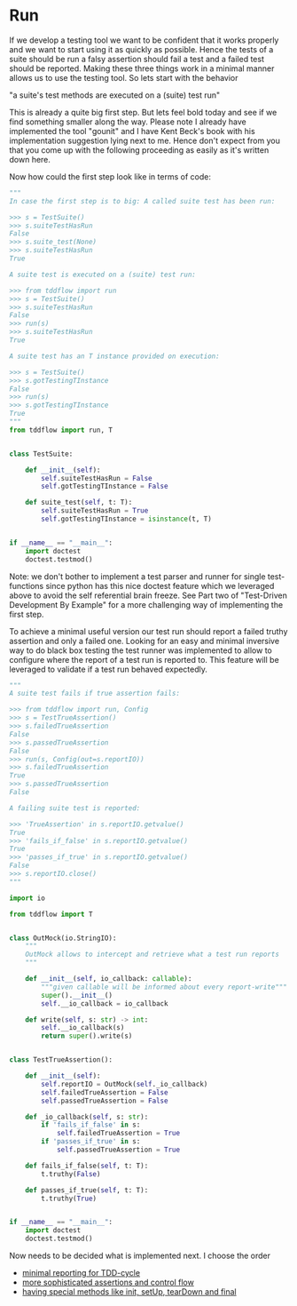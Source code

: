 # Run

If we develop a testing tool we want to be confident that it works
properly and we want to start using it as quickly as possible.  Hence
the tests of a suite should be run a falsy assertion should fail a test
and a failed test should be reported.  Making these three things work in
a minimal manner allows us to use the testing tool.  So lets start with
the behavior 

"a suite's test methods are executed on a (suite) test run"

This is already a quite big first step.  But lets feel bold today and
see if we find something smaller along the way.  Please note I already
have implemented the tool "gounit" and I have Kent Beck's book with his
implementation suggestion lying next to me.  Hence don't expect from you
that you come up with the following proceeding as easily as it's written
down here.

Now how could the first step look like in terms of code:

```py
"""
In case the first step is to big: A called suite test has been run:

>>> s = TestSuite()
>>> s.suiteTestHasRun
False
>>> s.suite_test(None)
>>> s.suiteTestHasRun
True

A suite test is executed on a (suite) test run:

>>> from tddflow import run
>>> s = TestSuite()
>>> s.suiteTestHasRun
False
>>> run(s)
>>> s.suiteTestHasRun
True

A suite test has an T instance provided on execution:

>>> s = TestSuite()
>>> s.gotTestingTInstance
False
>>> run(s)
>>> s.gotTestingTInstance
True
"""
from tddflow import run, T


class TestSuite:

    def __init__(self):
        self.suiteTestHasRun = False
        self.gotTestingTInstance = False

    def suite_test(self, t: T):
        self.suiteTestHasRun = True
        self.gotTestingTInstance = isinstance(t, T)


if __name__ == "__main__":
    import doctest
    doctest.testmod()
```

Note: we don't bother to implement a test parser and runner for single
test-functions since python has this nice doctest feature which we
leveraged above to avoid the self referential brain freeze.  See Part two
of "Test-Driven Development By Example" for a more challenging way of
implementing the first step.

To achieve a minimal useful version our test run should report a failed
truthy assertion and only a failed one.  Looking for an easy and minimal
inversive way to do black box testing the test runner was implemented to
allow to configure where the report of a test run is reported to.  This
feature will be leveraged to validate if a test run behaved expectedly.

```py
"""
A suite test fails if true assertion fails:

>>> from tddflow import run, Config
>>> s = TestTrueAssertion()
>>> s.failedTrueAssertion
False
>>> s.passedTrueAssertion
False
>>> run(s, Config(out=s.reportIO))
>>> s.failedTrueAssertion
True
>>> s.passedTrueAssertion
False

A failing suite test is reported:

>>> 'TrueAssertion' in s.reportIO.getvalue()
True
>>> 'fails_if_false' in s.reportIO.getvalue()
True
>>> 'passes_if_true' in s.reportIO.getvalue()
False
>>> s.reportIO.close()
"""

import io

from tddflow import T


class OutMock(io.StringIO):
    """
    OutMock allows to intercept and retrieve what a test run reports
    """

    def __init__(self, io_callback: callable):
        """given callable will be informed about every report-write"""
        super().__init__()
        self.__io_callback = io_callback

    def write(self, s: str) -> int:
        self.__io_callback(s)
        return super().write(s)


class TestTrueAssertion():

    def __init__(self):
        self.reportIO = OutMock(self._io_callback)
        self.failedTrueAssertion = False
        self.passedTrueAssertion = False

    def _io_callback(self, s: str):
        if 'fails_if_false' in s:
            self.failedTrueAssertion = True
        if 'passes_if_true' in s:
            self.passedTrueAssertion = True

    def fails_if_false(self, t: T):
        t.truthy(False)

    def passes_if_true(self, t: T):
        t.truthy(True)


if __name__ == "__main__":
    import doctest
    doctest.testmod()
```


Now needs to be decided what is implemented next.  I choose the order

* [minimal reporting for TDD-cycle](02_tdd_reporting.md)
* [more sophisticated assertions and control flow](03_assert.md)
* [having special methods like init, setUp, tearDown and final](04_special.md)